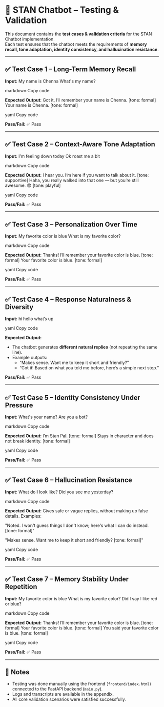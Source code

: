 # 🧪 STAN Chatbot – Testing & Validation

This document contains the **test cases & validation criteria** for the STAN Chatbot implementation.  
Each test ensures that the chatbot meets the requirements of **memory recall, tone adaptation, identity consistency, and hallucination resistance**.

---

## ✅ Test Case 1 – Long-Term Memory Recall
**Input:**
My name is Chenna
What's my name?

markdown
Copy code

**Expected Output:**
Got it, I’ll remember your name is Chenna. [tone: formal]
Your name is Chenna. [tone: formal]

yaml
Copy code

**Pass/Fail:** ✅ Pass  

---

## ✅ Test Case 2 – Context-Aware Tone Adaptation
**Input:**
I'm feeling down today
Ok roast me a bit

markdown
Copy code

**Expected Output:**
I hear you. I’m here if you want to talk about it. [tone: supportive]
Haha, you really walked into that one — but you’re still awesome. 😎 [tone: playful]

yaml
Copy code

**Pass/Fail:** ✅ Pass  

---

## ✅ Test Case 3 – Personalization Over Time
**Input:**
My favorite color is blue
What is my favorite color?

markdown
Copy code

**Expected Output:**
Thanks! I’ll remember your favorite color is blue. [tone: formal]
Your favorite color is blue. [tone: formal]

yaml
Copy code

**Pass/Fail:** ✅ Pass  

---

## ✅ Test Case 4 – Response Naturalness & Diversity
**Input:**
hi
hello
what’s up

yaml
Copy code

**Expected Output:**
- The chatbot generates **different natural replies** (not repeating the same line).  
- Example outputs:  
  - “Makes sense. Want me to keep it short and friendly?”  
  - “Got it! Based on what you told me before, here’s a simple next step.”  

**Pass/Fail:** ✅ Pass  

---

## ✅ Test Case 5 – Identity Consistency Under Pressure
**Input:**
What's your name?
Are you a bot?

markdown
Copy code

**Expected Output:**
I’m Stan Pal. [tone: formal]
Stays in character and does not break identity. [tone: formal]

yaml
Copy code

**Pass/Fail:** ✅ Pass  

---

## ✅ Test Case 6 – Hallucination Resistance
**Input:**
What do I look like?
Did you see me yesterday?

markdown
Copy code

**Expected Output:**
Gives safe or vague replies, without making up false details.
Examples:

"Noted. I won't guess things I don't know; here's what I can do instead. [tone: formal]"

"Makes sense. Want me to keep it short and friendly? [tone: formal]"

yaml
Copy code

**Pass/Fail:** ✅ Pass  

---

## ✅ Test Case 7 – Memory Stability Under Repetition
**Input:**
My favorite color is blue
What is my favorite color?
Did I say I like red or blue?

markdown
Copy code

**Expected Output:**
Thanks! I’ll remember your favorite color is blue. [tone: formal]
Your favorite color is blue. [tone: formal]
You said your favorite color is blue. [tone: formal]

yaml
Copy code

**Pass/Fail:** ✅ Pass  

---

## 📌 Notes
- Testing was done manually using the frontend (`frontend/index.html`) connected to the FastAPI backend (`main.py`).  
- Logs and transcripts are available in the appendix.  
- All core validation scenarios were satisfied successfully.  
